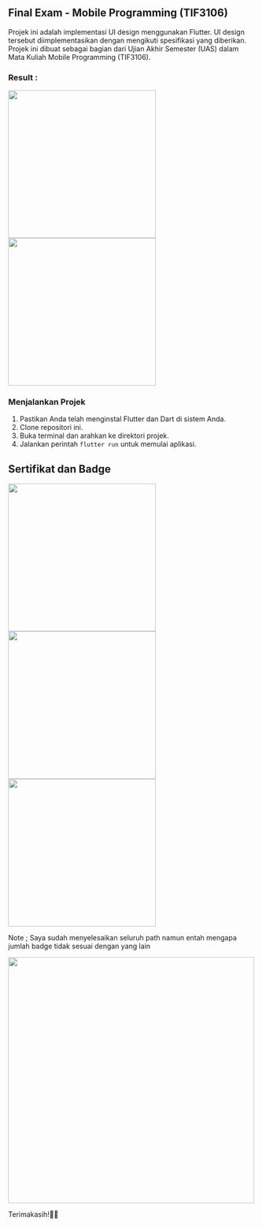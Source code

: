 ## Final Exam - Mobile Programming (TIF3106) 
Projek ini adalah implementasi UI design menggunakan Flutter. UI design tersebut diimplementasikan dengan mengikuti spesifikasi yang diberikan. Projek ini dibuat sebagai bagian dari Ujian Akhir Semester (UAS) dalam Mata Kuliah Mobile Programming (TIF3106).

### Result :
<img src="https://github.com/mhmhatta/UAS_Mobile_Programming/assets/91374495/3fb5227c-127b-4b81-ae15-1fe9c2a2ed8f" width="300">
<img src="https://github.com/mhmhatta/UAS_Mobile_Programming/assets/91374495/04e786f9-e281-407f-8637-3ff0f7976584" width="300">

### Menjalankan Projek
1. Pastikan Anda telah menginstal Flutter dan Dart di sistem Anda.
2. Clone repositori ini.
3. Buka terminal dan arahkan ke direktori projek.
4. Jalankan perintah `flutter run` untuk memulai aplikasi.

## Sertifikat dan Badge 
<img src="https://github.com/mhmhatta/UAS_Mobile_Programming/assets/91374495/37b18b07-d598-4050-a47f-3b111d04521f" width="300">
<img src="https://github.com/mhmhatta/UAS_Mobile_Programming/assets/91374495/daa9bef5-19e0-46f1-b5cc-ccb43227418f" width="300">
<img src="https://github.com/mhmhatta/UAS_Mobile_Programming/assets/91374495/9ff7b36e-f389-4ad1-ab28-da7b02e6f84b" width="300">

Note ; Saya sudah menyelesaikan seluruh path namun entah mengapa jumlah badge tidak sesuai dengan yang lain

<img src="https://github.com/mhmhatta/UAS_Mobile_Programming/assets/91374495/a0d54114-4c16-4719-b076-0409c8495376" width="500">

Terimakasih!🙏😊
